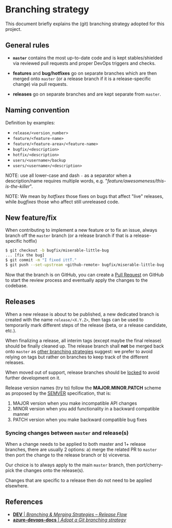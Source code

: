 Branching strategy
==================

This document briefly explains the (git) branching strategy adopted
for this project.

## General rules

- **`master`** contains the most up-to-date code and is kept
  stables/shielded via reviewed pull requests and proper DevOps triggers and checks.

- **features** and **bug/hotfixes** go on separate branches which are then merged onto
  `master` (or a release branch if it is a release-specific change) via pull requests.

- **releases** go on separate branches and are kept separate from `master`.

## Naming convention

Definition by examples:

- `release/<version_number>`
- `feature/<feature-name>`
- `feature/<feature-area>/<feature-name>`
- `bugfix/<description>`
- `hotfix/<description>`
- `users/<username>/backup`
- `users/<username>/<description>`

NOTE: use all lower-case and dash `-` as a separator when a description/name
requires multiple words, e.g. "*feature/awesomeness/this-is-the-killer*".

NOTE: We mean by *hotfixes* those fixes on bugs that affect "live" releases, while
*bugfixes* those who affect still unreleased code.

## New feature/fix

When contributing to implement a new feature or to fix an issue,
always branch off the `master` branch (or a release branch if that
is a release-specific hotfix)

```sh
$ git checkout -b bugfix/miserable-little-bug
... [fix the bug]
$ git commit -m "I fixed ittT."
$ git push --set-upstream <github-remote> bugfix/miserable-little-bug
```

Now that the branch is on GitHub, you can create a [Pull Request](https://docs.github.com/en/pull-requests/collaborating-with-pull-requests/proposing-changes-to-your-work-with-pull-requests/creating-a-pull-request)
on GitHub to start the review process and eventually apply the changes to the codebase.

## Releases

When a new release is about to be published, a new dedicated branch is created
with the name `release/<X.Y.Z>`, then tags can be used to temporarily mark
different steps of the release (beta, or a release candidate, etc.).

When finalizing a release, all interim tags (except maybe the final release)
should be finally cleaned up. The release branch shall **not** be merged back onto
`master` as [other branching strategies](https://gitversion.net/docs/learn/branching-strategies/gitflow/examples)
suggest: we prefer to avoid relying on tags but rather on branches to
keep track of the different releases.

When moved out of support, release branches should be
[locked](https://docs.github.com/en/repositories/configuring-branches-and-merges-in-your-repository/managing-protected-branches/about-protected-branches#lock-branch)
to avoid further development on it.

Release version names (try to) follow the **MAJOR.MINOR.PATCH** scheme as proposed by the
[SEMVER](https://semver.org/) specification, that is:

1. MAJOR version when you make incompatible API changes
1. MINOR version when you add functionality in a backward compatible manner
1. PATCH version when you make backward compatible bug fixes


### Syncing changes between `master` and release(s)

When a change needs to be applied to both master and 1+ release branches, there are usually
2 options: a) merge the related PR to `master` then port the change to the release branch
or b) viceversa.

Our choice is to always apply to the main `master` branch, then port/cherry-pick the changes
onto the release(s).

Changes that are specific to a release then do not need to be applied elsewhere.


## References

- [**DEV** | *Branching & Merging Strategies – Release Flow*](https://dev.to/jeastham1993/branching-merging-strategies-release-flow-18f3)
- [**azure-devops-docs** | *Adopt a Git branching strategy*](https://github.com/MicrosoftDocs/azure-devops-docs/blob/main/docs/repos/git/git-branching-guidance.md)
